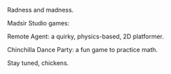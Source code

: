 Radness and madness.

Madsir Studio games:

Remote Agent: a quirky, physics-based, 2D platformer.

Chinchilla Dance Party: a fun game to practice math.

Stay tuned, chickens.

